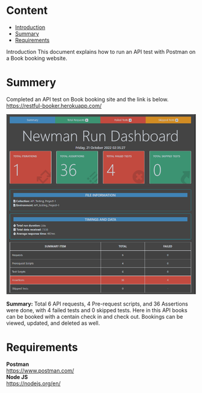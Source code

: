 # Content    
- [Introduction](https://github.com/Shahriar-1810/API-Testing-Projects#introduction)    
- [Summary](https://github.com/Shahriar-1810/API-Testing-Projects#summery)      
- [Requirements](https://github.com/Shahriar-1810/API-Testing-Projects#requirements)      

 Introduction
This document explains how to run an API test with Postman on a Book booking website.    

# Summery    
Completed an API test on Book booking site and the link is below.   
https://restful-booker.herokuapp.com/
  
<p align="center">
  <img src="https://github.com/Shahriar-1810/API-Testing-Projects/blob/main/Project%201/Newman%20HTML%20Report/NewmanExtraa.png" />
</p>
 


**Summary:** Total 6 API requests, 4 Pre-request scripts, and 36 Assertions were done, with 4 failed tests and 0 skipped tests.
Here in this API books can be booked with a centain check in and check out. Bookings can be viewed, updated, and deleted as well.



# Requirements  
**Postman**   
https://www.postman.com/   
**Node JS**   
https://nodejs.org/en/    
